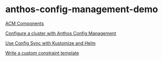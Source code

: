 # anthos-config-management-demo

[ACM Components](https://cloud.google.com/anthos-config-management/docs/overview#components)

[Configure a cluster with Anthos Config Management](https://cloud.google.com/anthos-config-management/docs/tutorials/create-configure-cluster)

[Use Config Sync with Kustomize and Helm](https://cloud.google.com/anthos-config-management/docs/tutorials/config-sync-helm)

[Write a custom constraint template](https://cloud.google.com/anthos-config-management/docs/how-to/write-custom-constraint-templates#example_constraint)
